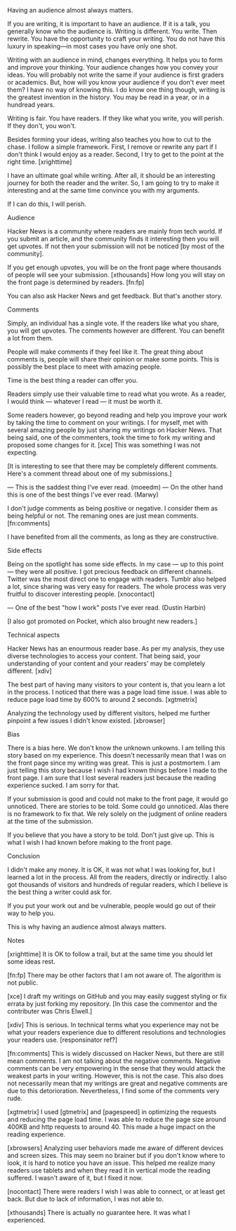 Having an audience almost always matters. 

If you are writing, it is important to have an audience. If it is a talk, you generally know who the audience is. Writing is different. You write. Then rewrite. You have the opportunity to craft your writing. You do not have this luxury in speaking—in most cases you have only one shot.

Writing with an audience in mind, changes everything. It helps you to form and improve your thinking. Your audience changes how you convey your ideas. You will probably not write the same if your audience is first graders or academics. But, how will you know your audience if you don't ever meet them? I have no way of knowing this. I do know one thing though, writing is the greatest invention in the history. You may be read in a year, or in a hundread years.

Writing is fair. You have readers. If they like what you write, you will perish. If they don't, you won't.

Besides forming your ideas, writing also teaches you how to cut to the chase. I follow a simple framework. First, I remove or rewrite any part if I don't think I would enjoy as a reader. Second, I try to get to the point at the right time. [xrighttime] 

I have an ultimate goal while writing. After all, it should be an interesting journey for both the reader and the writer. So, I am going to try to make it interesting and at the same time convince you with my arguments.

If I can do this, I will perish.

Audience

Hacker News is a community where readers are mainly from tech world. If you submit an article, and the community finds it interesting then you will get upvotes. If not then your submission will not be noticed [by most of the community].

If you get enough upvotes, you will be on the front page where thousands of people will see your submission. [xthousands] How long you will stay on the front page is determined by readers. [fn:fp]

You can also ask Hacker News and get feedback. But that's another story.

Comments

Simply, an individual has a single vote. If the readers like what you share, you will get upvotes. The comments however are different. You can benefit a lot from them.

People will make comments if they feel like it. The great thing about comments is, people will share their opinion or make some points. This is possibly the best place to meet with amazing people.

Time is the best thing a reader can offer you.

Readers simply use their valuable time to read what you wrote. As a reader, I would think — whatever I read — it must be worth it. 

Some readers however, go beyond reading and help you improve your work by taking the time to comment on your writings. I for myself, met with several amazing people by just sharing my writings on Hacker News. That being said, one of the commenters, took the time to fork my writing and proposed some changes for it. [xce] This was something I was not expecting.

[It is interesting to see that there may be completely different comments. Here's a comment thread about one of my submissions.]

— This is the saddest thing I've ever read. (moeedm)
— On the other hand this is one of the best things I've ever read. (Marwy)

I don't judge comments as being positive or negative. I consider them as being helpful or not. The remaning ones are just mean comments. [fn:comments]

I have benefited from all the comments, as long as they are constructive.

Side effects

Being on the spotlight has some side effects. In my case — up to this point — they were all positive. I got precious feedback on different channels. Twitter was the most direct one to engage with readers. Tumblr also helped a lot, since sharing was very easy for readers. The whole process was very fruitful to discover interesting people. [xnocontact]

— One of the best "how I work" posts I've ever read. (Dustin Harbin)

[I also got promoted on Pocket, which also brought new readers.]

Technical aspects

Hacker News has an enourmous reader base. As per my analysis, they use diverse technologies to access your content. That being said, your understanding of your content and your readers' may be completely different. [xdiv]

The best part of having many visitors to your content is, that you learn a lot in the process. I noticed that there was a page load time issue. I was able to reduce page load time by 600% to around 2 seconds. [xgtmetrix]

Analyzing the technology used by different visitors, helped me further pinpoint a few issues I didn't know existed. [xbrowser]

Bias

There is a bias here. We don't know the unknown unkowns. I am telling this story based on my experience. This doesn't necessarily mean that I was on the front page since my writing was great. This is just a postmortem. I am just telling this story because I wish I had known things before I made to the front page. I am sure that I lost several readers just because the reading experience sucked. I am sorry for that.

If your submission is good and could not make to the front page, it would go unnoticed. There are stories to be told. Some could go unnoticed. Alas there is no framework to fix that. We rely solely on the judgment of online readers at the time of the submission.

If you believe that you have a story to be told. Don't just give up. This is what I wish I had known before making to the front page.

Conclusion

I didn't make any money. It is OK, it was not what I was looking for, but I learned a lot in the process. All from the readers, directly or indirectly. I also got thousands of visitors and hundreds of regular readers, which I believe is the best thing a writer could ask for.

If you put your work out and be vulnerable, people would go out of their way to help you.

This is why having an audience almost always matters.

Notes

[xrighttime] It is OK to follow a trail, but at the same time you should let some ideas rest.

[fn:fp] There may be other factors that I am not aware of. The algorithm is not public.

[xce] I draft my writings on GitHub and you may easily suggest styling or fix errata by just forking my repository. [In this case the commentor and the contributer was Chris Elwell.]

[xdiv] This is serious. In technical terms what you experience may not be what your readers experience due to different resolutions and technologies your readers use. [responsinator ref?]

[fn:comments] This is widely discussed on Hacker News, but there are still mean comments. I am not talking about the negative comments. Negative comments can be very empowering in the sense that they would attack the weakest parts in your writing. However, this is not the case. This also does not necessarily mean that my writings are great and negative comments are due to this detorioration. Nevertheless, I find some of the comments very rude.

[xgtmetrix] I used [gtmetrix] and [pagespeed] in optimizing the requests and reducing the page load time. I was able to reduce the page size around 400KB and http requests to around 40. This made a huge impact on the reading experience.

[xbrowsers] Analyzing user behaviors made me aware of different devices and screen sizes. This may seem no brainer but if you don't know where to look, it is hard to notice you have an issue. This helped me realize many readers use tablets and when they read it in vertical mode the reading suffered. I wasn't aware of it, but I fixed it now.

[nocontact] There were readers I wish I was able to connect, or at least get back. But due to lack of information, I was not able to.

[xthousands] There is actually no guarantee here. It was what I experienced.
